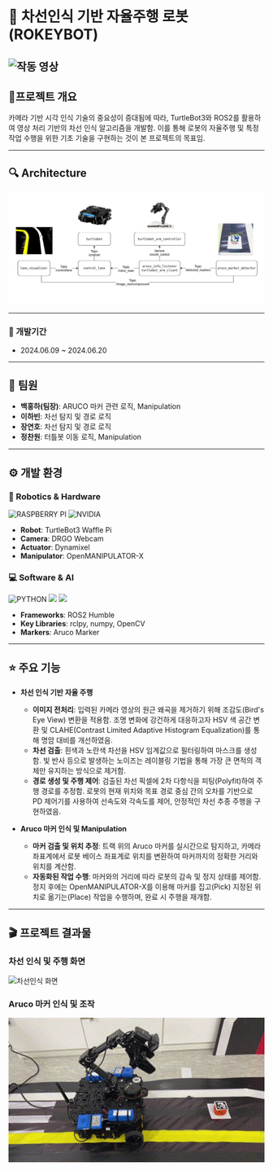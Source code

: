 # 🤖 차선인식 기반 자율주행 로봇 (ROKEYBOT)
![작동 영상](https://github.com/yabeen0126/turtlebot_autorace/blob/main/img/autorace.gif)
---

## 📄프로젝트 개요
카메라 기반 시각 인식 기술의 중요성이 증대됨에 따라, TurtleBot3와 ROS2를 활용하여 영상 처리 기반의 차선 인식 알고리즘을 개발함. 이를 통해 로봇의 자율주행 및 특정 작업 수행을 위한 기초 기술을 구현하는 것이 본 프로젝트의 목표임.

---

## 🔍 Architecture

![ROS Node Architecture](https://github.com/yabeen0126/turtlebot_autorace/blob/main/img/autorace_arc.jpg)


---


### 📅 개발기간
- 2024.06.09 ~ 2024.06.20

---

## 🧑 팀원
- **백홍하(팀장)**: ARUCO 마커 관련 로직, Manipulation
- **이하빈**: 차선 탐지 및 경로 로직
- **장연호**: 차선 탐지 및 경로 로직
- **정찬원**: 터틀봇 이동 로직, Manipulation

---

## ⚙️ 개발 환경
### 🤖 Robotics & Hardware
![RASPBERRY PI](https://img.shields.io/badge/Raspberry%20Pi-A22846?style=for-the-badge&logo=Raspberry%20Pi&logoColor=white) ![NVIDIA](https://img.shields.io/badge/Nvidia%20Jetson%20Nano-76B900?style=for-the-badge&logo=nvidia&logoColor=white)
- **Robot**: TurtleBot3 Waffle Pi
- **Camera**: DRGO Webcam
- **Actuator**: Dynamixel
- **Manipulator**: OpenMANIPULATOR-X

### 💻 Software & AI
![PYTHON](https://img.shields.io/badge/Python-3776AB?style=for-the-badge&logo=python&logoColor=white) <img src="https://img.shields.io/badge/ROS2%20Humble-5A7594?style=for-the-badge&logo=ros&logoColor=white"> <img src="https://img.shields.io/badge/OpenCV-5C3EE8?style=for-the-badge&logo=opencv&logoColor=white">
- **Frameworks**: ROS2 Humble
- **Key Libraries**: rclpy, numpy, OpenCV
- **Markers**: Aruco Marker

---


## ⭐ 주요 기능

- **차선 인식 기반 자율 주행**
  - **이미지 전처리**: 입력된 카메라 영상의 원근 왜곡을 제거하기 위해 조감도(Bird's Eye View) 변환을 적용함. 조명 변화에 강건하게 대응하고자 HSV 색 공간 변환 및 CLAHE(Contrast Limited Adaptive Histogram Equalization)를 통해 명암 대비를 개선하였음.
  - **차선 검출**: 흰색과 노란색 차선을 HSV 임계값으로 필터링하여 마스크를 생성함. 빛 반사 등으로 발생하는 노이즈는 레이블링 기법을 통해 가장 큰 면적의 객체만 유지하는 방식으로 제거함.
  - **경로 생성 및 주행 제어**: 검출된 차선 픽셀에 2차 다항식을 피팅(Polyfit)하여 주행 경로를 추정함. 로봇의 현재 위치와 목표 경로 중심 간의 오차를 기반으로 PD 제어기를 사용하여 선속도와 각속도를 제어, 안정적인 차선 추종 주행을 구현하였음.

- **Aruco 마커 인식 및 Manipulation**
  - **마커 검출 및 위치 추정**: 트랙 위의 Aruco 마커를 실시간으로 탐지하고, 카메라 좌표계에서 로봇 베이스 좌표계로 위치를 변환하여 마커까지의 정확한 거리와 위치를 계산함.
  - **자동화된 작업 수행**: 마커와의 거리에 따라 로봇의 감속 및 정지 상태를 제어함. 정지 후에는 OpenMANIPULATOR-X를 이용해 마커를 집고(Pick) 지정된 위치로 옮기는(Place) 작업을 수행하며, 완료 시 주행을 재개함.

---

## 🎬 프로젝트 결과물
### 차선 인식 및 주행 화면
![차선인식 화면](https://github.com/yabeen0126/turtlebot_autorace/blob/main/img/autorace.gif)

### Aruco 마커 인식 및 조작
<img src="https://raw.githubusercontent.com/yabeen0126/turtlebot_autorace/main/img/aruco.gif" width="720"/>

